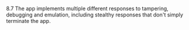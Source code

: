 8.7 The app implements multiple different responses to tampering, debugging and emulation, including stealthy responses that don't simply terminate the app.